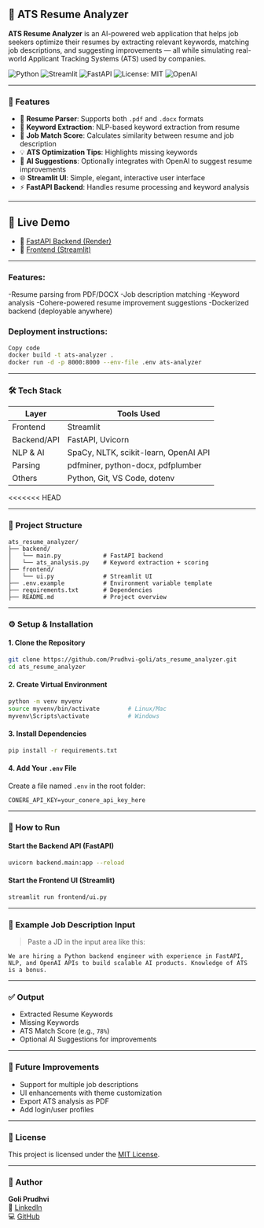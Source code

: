 ## 📄 ATS Resume Analyzer

**ATS Resume Analyzer** is an AI-powered web application that helps job seekers optimize their resumes by extracting relevant keywords, matching job descriptions, and suggesting improvements — all while simulating real-world Applicant Tracking Systems (ATS) used by companies.

![Python](https://img.shields.io/badge/python-3.10-blue)
![Streamlit](https://img.shields.io/badge/built%20with-streamlit-orange)
![FastAPI](https://img.shields.io/badge/api-fastapi-green)
![License: MIT](https://img.shields.io/badge/license-MIT-brightgreen)
![OpenAI](https://img.shields.io/badge/powered%20by-openai-ff69b4)

---

### 🚀 Features

- 📄 **Resume Parser**: Supports both `.pdf` and `.docx` formats
- 🧠 **Keyword Extraction**: NLP-based keyword extraction from resume
- 🧾 **Job Match Score**: Calculates similarity between resume and job description
- 💡 **ATS Optimization Tips**: Highlights missing keywords
- 🤖 **AI Suggestions**: Optionally integrates with OpenAI to suggest resume improvements
- 🌐 **Streamlit UI**: Simple, elegant, interactive user interface
- ⚡ **FastAPI Backend**: Handles resume processing and keyword analysis

---

## 🔗 Live Demo
- 🧠 [FastAPI Backend (Render)](https://ats-resume-analyzer-backend.onrender.com/docs)
- 🎨 [Frontend (Streamlit)](https://your-streamlit-app.streamlit.app)

---
### Features:

-Resume parsing from PDF/DOCX
-Job description matching
-Keyword analysis
-Cohere-powered resume improvement suggestions
-Dockerized backend (deployable anywhere)

### Deployment instructions:

```bash
Copy code
docker build -t ats-analyzer .
docker run -d -p 8000:8000 --env-file .env ats-analyzer
```
---
### 🛠️ Tech Stack

| Layer        | Tools Used                           |
|--------------|---------------------------------------|
| Frontend     | Streamlit                            |
| Backend/API  | FastAPI, Uvicorn                     |
| NLP & AI     | SpaCy, NLTK, scikit-learn, OpenAI API|
| Parsing      | pdfminer, python-docx, pdfplumber    |
| Others       | Python, Git, VS Code, dotenv         |
<<<<<<< HEAD

---

### 📁 Project Structure

```
ats_resume_analyzer/
├── backend/
│   └── main.py            # FastAPI backend
│   └── ats_analysis.py    # Keyword extraction + scoring
├── frontend/
│   └── ui.py              # Streamlit UI
├── .env.example           # Environment variable template
├── requirements.txt       # Dependencies
├── README.md              # Project overview
```

---

### ⚙️ Setup & Installation

#### 1. Clone the Repository

```bash
git clone https://github.com/Prudhvi-goli/ats_resume_analyzer.git
cd ats_resume_analyzer
```

#### 2. Create Virtual Environment

```bash
python -m venv myvenv
source myvenv/bin/activate        # Linux/Mac
myvenv\Scripts\activate           # Windows
```

#### 3. Install Dependencies

```bash
pip install -r requirements.txt
```

#### 4. Add Your `.env` File

Create a file named `.env` in the root folder:

```env
CONERE_API_KEY=your_conere_api_key_here
```
---

### 🚦 How to Run

#### Start the Backend API (FastAPI)
```bash
uvicorn backend.main:app --reload
```

#### Start the Frontend UI (Streamlit)
```bash
streamlit run frontend/ui.py
```

---

### 🧪 Example Job Description Input
> Paste a JD in the input area like this:

```text
We are hiring a Python backend engineer with experience in FastAPI, NLP, and OpenAI APIs to build scalable AI products. Knowledge of ATS is a bonus.
```

---

### ✅ Output

- Extracted Resume Keywords
- Missing Keywords
- ATS Match Score (e.g., `78%`)
- Optional AI Suggestions for improvements

---

### 📌 Future Improvements

- Support for multiple job descriptions
- UI enhancements with theme customization
- Export ATS analysis as PDF
- Add login/user profiles

---

### 📝 License

This project is licensed under the [MIT License](LICENSE).

---

### 👤 Author

**Goli Prudhvi**  
🔗 [LinkedIn](https://www.linkedin.com/in/prudhvi-goli/)  
💻 [GitHub](https://github.com/Prudhvi-goli)
